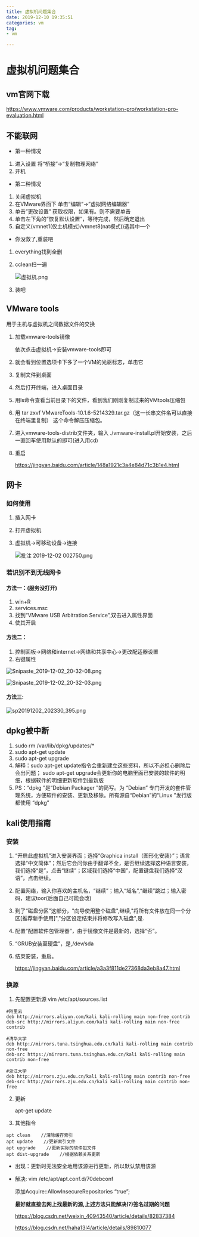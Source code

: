 ```yaml
---
title: 虚拟机问题集合
date: 2019-12-10 19:35:51
categories: vm
tag:
- vm

---
```


# 虚拟机问题集合

## vm官网下载

https://www.vmware.com/products/workstation-pro/workstation-pro-evaluation.html

## 不能联网

- 第一种情况

1. 进入设置  将“桥接”→“复制物理网络” 
2. 开机

- 第二种情况

1. 关闭虚拟机
2. 在VMware界面下 单击“编辑“→”虚拟网络编辑器”
3. 单击”更改设置” 获取权限，如果有。则不需要单击 
4. 单击左下角的”恢复默认设置“，等待完成，然后确定退出
5. 自定义(vmnet1(仅主机模式)/vmnet8(nat模式))选其中一个

- 你没救了,重装吧

1. everything找到全删

2. cclean扫一遍

   ![虚拟机.png](007UR4Zcly1ga3fbgf7xvj30cf0cxq3g.jpg)

3. 装吧

## VMware tools

用于主机与虚拟机之间数据文件的交换

1. 加载vmware-tools镜像

   依次点击虚拟机->安装vmware-tools即可

2. 就会看到位置选项卡下多了一个VM的光驱标志，单击它

3. 复制文件到桌面

4. 然后打开终端，进入桌面目录

5. 用ls命令查看当前目录下的文件，看到我们刚刚复制过来的VMtools压缩包

6. 用 tar zxvf VMwareTools-10.1.6-5214329.tar.gz（这一长串文件名可以直接在终端里复制） 这个命令解压压缩包。

7. 进入vmware-tools-distrib文件夹，输入 ./vmware-install.pl开始安装，之后一直回车使用默认的即可(进入用cd)

8. 重启

   https://jingyan.baidu.com/article/148a1921c3a4e84d71c3b1e4.html

## 网卡

### 如何使用

1. 插入网卡

2. 打开虚拟机

3. 虚拟机->可移动设备->连接

   ![批注 2019-12-02 002750.png](007UR4Zcly1ga3fblpxtlj30si0bdtd7.jpg)

### 若识别不到无线网卡

#### 方法一：(服务没打开)

1. win+R
2. services.msc
3. 找到“VMware USB Arbitration Service”,双击进入属性界面
4. 使其开启

#### 方法二：

1. 控制面板->网络和internet->网络和共享中心->更改配适器设置
2. 右键属性

![Snipaste_2019-12-02_20-32-08.png](007UR4Zcly1ga3fbu7t1oj30w905rq3n.jpg)

![Snipaste_2019-12-02_20-32-03.png](007UR4Zcly1ga3fc1wsrkj30gj0k00vq.jpg)

#### 方法三:

![sp20191202_202330_395.png](007UR4Zcly1ga3fc9dad9j30wv0i4gmy.jpg)

## dpkg被中断

1. sudo rm /var/lib/dpkg/updates/*
2. sudo apt-get update
3. sudo apt-get upgrade
4. 解释：sudo apt-get update指令会重新建立这些资料，所以不必担心删除后会出问题；
   sudo apt-get upgrade会更新你的电脑里面已安装的软件的明细，根据软件的明细更新软件到最新版
5. PS：“dpkg ”是“Debian Packager ”的简写。为 “Debian” 专门开发的套件管理系统，方便软件的安装、更新及移除。所有源自“Debian”的“Linux ”发行版都使用 “dpkg”



## kali使用指南

### 安装

1. “开启此虚拟机”进入安装界面；选择“Graphica install（图形化安装）”；语言选择“中文简体”；然后它会问你由于翻译不全，是否继续选择这种语言安装，我们选择“是”，点击“继续”；区域我们选择“中国”，配置键盘我们选择“汉语”，点击继续。

2. 配置网络，输入你喜欢的主机名，“继续”；输入“域名”,“继续”跳过；输入密码，建议toor(后面自己可能会改)

3. 到了“磁盘分区”这部分，"向导使用整个磁盘",继续,"将所有文件放在同一个分区[推荐新手使用]","分区设定结束并将修改写入磁盘",是.

4. 配置“配置软件包管理器”，由于镜像文件是最新的，选择“否”。

5. “GRUB安装至硬盘”，是,/dev/sda

6. 结束安装，重启。

   https://jingyan.baidu.com/article/a3a3f811de27368da3eb8a47.html

### 换源

1. 先配置更新源
   vim /etc/apt/sources.list

```
#阿里云
deb http://mirrors.aliyun.com/kali kali-rolling main non-free contrib
deb-src http://mirrors.aliyun.com/kali kali-rolling main non-free contrib

#清华大学
deb http://mirrors.tuna.tsinghua.edu.cn/kali kali-rolling main contrib non-free
deb-src https://mirrors.tuna.tsinghua.edu.cn/kali kali-rolling main contrib non-free
 
#浙江大学
deb http://mirrors.zju.edu.cn/kali kali-rolling main contrib non-free
deb-src http://mirrors.zju.edu.cn/kali kali-rolling main contrib non-free
```

2. 更新

   apt-get update

3. 其他指令

```
apt clean    //清除缓存索引
apt update    //更新索引文件
apt upgrade    //更新实际的软件包文件
apt dist-upgrade    //根据依赖关系更新

```

- 出现：更新时无法安全地用该源进行更新，所以默认禁用该源

- 解决:   vim /etc/apt/apt.conf.d/70debconf

  添加Acquire::AllowInsecureRepositories “true”; 

  **最好就直接去网上找最新的源,上述方法只能解决(?)签名过期的问题**

  https://blog.csdn.net/weixin_40943540/article/details/82837384

  https://blog.csdn.net/haha13l4/article/details/89810077
